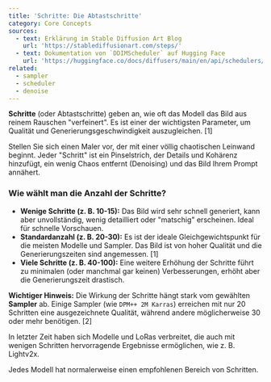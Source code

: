 ```yaml
---
title: 'Schritte: Die Abtastschritte'
category: Core Concepts
sources:
  - text: Erklärung im Stable Diffusion Art Blog
    url: 'https://stablediffusionart.com/steps/'
  - text: Dokumentation von `DDIMScheduler` auf Hugging Face
    url: 'https://huggingface.co/docs/diffusers/main/en/api/schedulers/ddim'
related:
  - sampler
  - scheduler
  - denoise
---
```


**Schritte** (oder Abtastschritte) geben an, wie oft das Modell das Bild aus reinem Rauschen "verfeinert". Es ist einer der wichtigsten Parameter, um Qualität und Generierungsgeschwindigkeit auszugleichen. [1]

Stellen Sie sich einen Maler vor, der mit einer völlig chaotischen Leinwand beginnt. Jeder "Schritt" ist ein Pinselstrich, der Details und Kohärenz hinzufügt, ein wenig Chaos entfernt (Denoising) und das Bild Ihrem Prompt annähert.

### Wie wählt man die Anzahl der Schritte?

- **Wenige Schritte (z. B. 10-15):** Das Bild wird sehr schnell generiert, kann aber unvollständig, wenig detailliert oder "matschig" erscheinen. Ideal für schnelle Vorschauen.
- **Standardanzahl (z. B. 20-30):** Es ist der ideale Gleichgewichtspunkt für die meisten Modelle und Sampler. Das Bild ist von hoher Qualität und die Generierungszeiten sind angemessen. [1]
- **Viele Schritte (z. B. 40-100):** Eine weitere Erhöhung der Schritte führt zu minimalen (oder manchmal gar keinen) Verbesserungen, erhöht aber die Generierungszeit drastisch.

**Wichtiger Hinweis:** Die Wirkung der Schritte hängt stark vom gewählten **Sampler** ab. Einige Sampler (wie `DPM++ 2M Karras`) erreichen mit nur 20 Schritten eine ausgezeichnete Qualität, während andere möglicherweise 30 oder mehr benötigen. [2]

In letzter Zeit haben sich Modelle und LoRas verbreitet, die auch mit wenigen Schritten hervorragende Ergebnisse ermöglichen, wie z. B. Lightv2x.

Jedes Modell hat normalerweise einen empfohlenen Bereich von Schritten.
